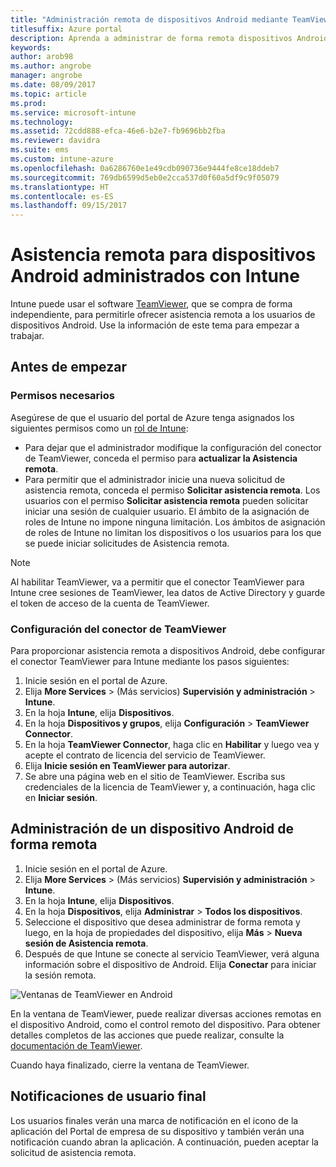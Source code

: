 ```yaml
---
title: "Administración remota de dispositivos Android mediante TeamViewer"
titlesuffix: Azure portal
description: Aprenda a administrar de forma remota dispositivos Android con TeamViewer.
keywords: 
author: arob98
ms.author: angrobe
manager: angrobe
ms.date: 08/09/2017
ms.topic: article
ms.prod: 
ms.service: microsoft-intune
ms.technology: 
ms.assetid: 72cdd888-efca-46e6-b2e7-fb9696bb2fba
ms.reviewer: davidra
ms.suite: ems
ms.custom: intune-azure
ms.openlocfilehash: 0a6286760e1e49cdb090736e9444fe8ce18ddeb7
ms.sourcegitcommit: 769db6599d5eb0e2cca537d0f60a5df9c9f05079
ms.translationtype: HT
ms.contentlocale: es-ES
ms.lasthandoff: 09/15/2017
---
```

# <a name="provide-remote-assistance-for-intune-managed-android-devices"></a>Asistencia remota para dispositivos Android administrados con Intune

Intune puede usar el software [TeamViewer](https://www.teamviewer.com), que se compra de forma independiente, para permitirle ofrecer asistencia remota a los usuarios de dispositivos Android. Use la información de este tema para empezar a trabajar.

## <a name="before-you-start"></a>Antes de empezar

### <a name="required-permissions"></a>Permisos necesarios

Asegúrese de que el usuario del portal de Azure tenga asignados los siguientes permisos como un [rol de Intune](https://docs.microsoft.com/intune-azure/access-control/role-based-access-control):
- Para dejar que el administrador modifique la configuración del conector de TeamViewer, conceda el permiso para **actualizar la Asistencia remota**.
- Para permitir que el administrador inicie una nueva solicitud de asistencia remota, conceda el permiso **Solicitar asistencia remota**. Los usuarios con el permiso **Solicitar asistencia remota** pueden solicitar iniciar una sesión de cualquier usuario. El ámbito de la asignación de roles de Intune no impone ninguna limitación. Los ámbitos de asignación de roles de Intune no limitan los dispositivos o los usuarios para los que se puede iniciar solicitudes de Asistencia remota.

>[!NOTE]
>Al habilitar TeamViewer, va a permitir que el conector TeamViewer para Intune cree sesiones de TeamViewer, lea datos de Active Directory y guarde el token de acceso de la cuenta de TeamViewer.

### <a name="configure-the-intune-teamviewer-connector"></a>Configuración del conector de TeamViewer

Para proporcionar asistencia remota a dispositivos Android, debe configurar el conector TeamViewer para Intune mediante los pasos siguientes:


1. Inicie sesión en el portal de Azure.
2. Elija **More Services** >  (Más servicios) **Supervisión y administración** > **Intune**.
3. En la hoja **Intune**, elija **Dispositivos**.
4. En la hoja **Dispositivos y grupos**, elija **Configuración** > **TeamViewer Connector**.
5. En la hoja **TeamViewer Connector**, haga clic en **Habilitar** y luego vea y acepte el contrato de licencia del servicio de TeamViewer.
6. Elija **Inicie sesión en TeamViewer para autorizar**.
7. Se abre una página web en el sitio de TeamViewer. Escriba sus credenciales de la licencia de TeamViewer y, a continuación, haga clic en **Iniciar sesión**.


## <a name="how-to-remotely-administer-an-android-device"></a>Administración de un dispositivo Android de forma remota

1. Inicie sesión en el portal de Azure.
2. Elija **More Services** >  (Más servicios) **Supervisión y administración** > **Intune**.
3. En la hoja **Intune**, elija **Dispositivos**.
4. En la hoja **Dispositivos**, elija **Administrar** > **Todos los dispositivos**.
5. Seleccione el dispositivo que desea administrar de forma remota y luego, en la hoja de propiedades del dispositivo, elija **Más** > **Nueva sesión de Asistencia remota**.
6. Después de que Intune se conecte al servicio TeamViewer, verá alguna información sobre el dispositivo de Android. Elija **Conectar** para iniciar la sesión remota.

![Ventanas de TeamViewer en Android](./media/android-teamviewer.png)

En la ventana de TeamViewer, puede realizar diversas acciones remotas en el dispositivo Android, como el control remoto del dispositivo. Para obtener detalles completos de las acciones que puede realizar, consulte la [documentación de TeamViewer](https://www.teamviewer.com/support/documents/).

Cuando haya finalizado, cierre la ventana de TeamViewer.

## <a name="end-user-notifications"></a>Notificaciones de usuario final

Los usuarios finales verán una marca de notificación en el icono de la aplicación del Portal de empresa de su dispositivo y también verán una notificación cuando abran la aplicación. A continuación, pueden aceptar la solicitud de asistencia remota.

